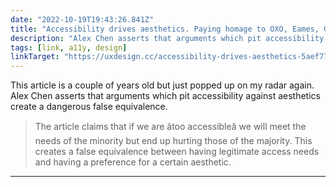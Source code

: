 ```yaml
---
date: "2022-10-19T19:43:26.841Z"
title: "Accessibility drives aesthetics. Paying homage to OXO, Eames, GOV.UKâ¦ | by Alex Chen (on UX Collective)"
description: "Alex Chen asserts that arguments which pit accessibility against aesthetics create a dangerous false equivalence"
tags: [link, a11y, design]
linkTarget: "https://uxdesign.cc/accessibility-drives-aesthetics-5aef77b5d2aa"
---
```

This article is a couple of years old but just popped up on my radar again. Alex Chen asserts that arguments which pit accessibility against aesthetics create a dangerous false equivalence.

> The article claims that if we are âtoo accessibleâ we will meet the needs of the minority but end up hurting those of the majority. This creates a false equivalence between having legitimate access needs and having a preference for a certain aesthetic.
---
